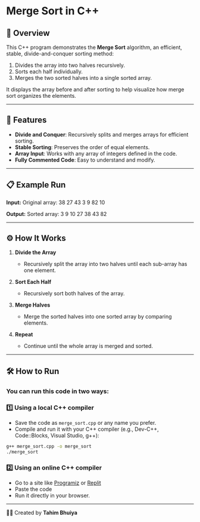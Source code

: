 # Merge Sort in C++

## 📌 Overview

This C++ program demonstrates the **Merge Sort** algorithm, an efficient, stable, divide-and-conquer sorting method:

1. Divides the array into two halves recursively.
2. Sorts each half individually.
3. Merges the two sorted halves into a single sorted array.

It displays the array before and after sorting to help visualize how merge sort organizes the elements.

---

## 🔧 Features

- **Divide and Conquer**: Recursively splits and merges arrays for efficient sorting.
- **Stable Sorting**: Preserves the order of equal elements.
- **Array Input**: Works with any array of integers defined in the code.
- **Fully Commented Code**: Easy to understand and modify.

---

## 📋 Example Run

**Input:**
Original array:
38 27 43 3 9 82 10

**Output:**
Sorted array:
3 9 10 27 38 43 82

---

## ⚙ How It Works

1. **Divide the Array**

   - Recursively split the array into two halves until each sub-array has one element.

2. **Sort Each Half**

   - Recursively sort both halves of the array.

3. **Merge Halves**

   - Merge the sorted halves into one sorted array by comparing elements.

4. **Repeat**

   - Continue until the whole array is merged and sorted.

---

## 🛠 How to Run

### You can run this code in two ways:

### 1️⃣ Using a local C++ compiler

- Save the code as `merge_sort.cpp` or any name you prefer.
- Compile and run it with your C++ compiler (e.g., Dev-C++, Code::Blocks, Visual Studio, g++):

```bash
g++ merge_sort.cpp -o merge_sort
./merge_sort
```

### 2️⃣ Using an online C++ compiler

- Go to a site like [Programiz](https://www.programiz.com/cpp-programming/online-compiler) or [Replit](https://replit.com/languages/cpp)
- Paste the code
- Run it directly in your browser.

---

👨‍💻 Created by **Tahim Bhuiya**
